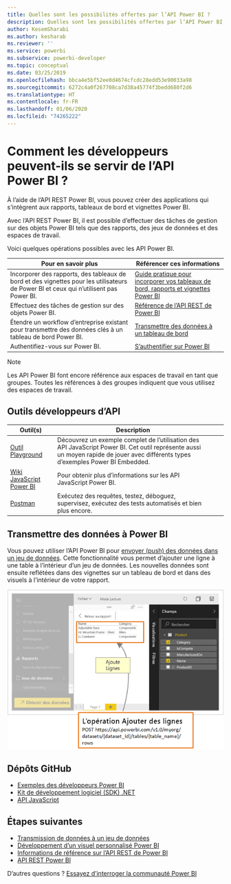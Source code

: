 ```yaml
---
title: Quelles sont les possibilités offertes par l’API Power BI ?
description: Quelles sont les possibilités offertes par l’API Power BI ?
author: KesemSharabi
ms.author: kesharab
ms.reviewer: ''
ms.service: powerbi
ms.subservice: powerbi-developer
ms.topic: conceptual
ms.date: 03/25/2019
ms.openlocfilehash: bbca4e5bf52ee0d4674cfcdc28edd53e90033a98
ms.sourcegitcommit: 6272c4a0f267708ca7d38a45774f3bedd680f2d6
ms.translationtype: HT
ms.contentlocale: fr-FR
ms.lasthandoff: 01/06/2020
ms.locfileid: "74265222"
---
```

# <a name="what-can-developers-do-with-the-power-bi-api"></a>Comment les développeurs peuvent-ils se servir de l’API Power BI ?

À l’aide de l’API REST Power BI, vous pouvez créer des applications qui s’intègrent aux rapports, tableaux de bord et vignettes Power BI.

Avec l’API REST Power BI, il est possible d’effectuer des tâches de gestion sur des objets Power BI tels que des rapports, des jeux de données et des espaces de travail.

Voici quelques opérations possibles avec les API Power BI.

| **Pour en savoir plus** | **Référencer ces informations** |
|----------------------------------------------------------------------------------|------------------------------------------------------------------------------------|
| Incorporer des rapports, des tableaux de bord et des vignettes pour les utilisateurs de Power BI et ceux qui n’utilisent pas Power BI. | [Guide pratique pour incorporer vos tableaux de bord, rapports et vignettes Power BI](embedding-content.md) |
| Effectuez des tâches de gestion sur des objets Power BI. | [Référence de l’API REST de Power BI](https://docs.microsoft.com/rest/api/power-bi/) |
| Étendre un workflow d’entreprise existant pour transmettre des données clés à un tableau de bord Power BI. | [Transmettre des données à un tableau de bord ](walkthrough-push-data.md) |
| Authentifiez-vous sur Power BI. | [S’authentifier sur Power BI ](get-azuread-access-token.md) |

> [!NOTE]
> Les API Power BI font encore référence aux espaces de travail en tant que groupes. Toutes les références à des groupes indiquent que vous utilisez des espaces de travail.

## <a name="api-developer-tools"></a>Outils développeurs d’API

| Outil(s) | Description |  |  |
|-------------------------|---------------------------------------------------------------------------------------------------------------------------------------------------|---|---|
| [Outil Playground](https://microsoft.github.io/PowerBI-JavaScript/demo) | Découvrez un exemple complet de l’utilisation des API JavaScript Power BI. Cet outil représente aussi un moyen rapide de jouer avec différents types d’exemples Power BI Embedded. |  |  |
| [Wiki JavaScript Power BI](https://github.com/Microsoft/powerbi-javascript/wiki) | Pour obtenir plus d’informations sur les API JavaScript Power BI. |  |  |
| [Postman](https://www.getpostman.com/) | Exécutez des requêtes, testez, déboguez, supervisez, exécutez des tests automatisés et bien plus encore. |

## <a name="push-data-into-power-bi"></a>Transmettre des données à Power BI

Vous pouvez utiliser l’API Power BI pour [envoyer (push) des données dans un jeu de données](walkthrough-push-data.md). Cette fonctionnalité vous permet d’ajouter une ligne à une table à l’intérieur d’un jeu de données. Les nouvelles données sont ensuite reflétées dans des vignettes sur un tableau de bord et dans des visuels à l’intérieur de votre rapport.

![Exemple de données push](media/what-can-you-do/powerbi-push-data.png)

## <a name="github-repositories"></a>Dépôts GitHub

* [Exemples des développeurs Power BI](https://github.com/Microsoft/PowerBI-Developer-Samples)
* [Kit de développement logiciel (SDK) .NET](https://github.com/Microsoft/PowerBI-CSharp)
* [API JavaScript](https://github.com/Microsoft/PowerBI-JavaScript)

## <a name="next-steps"></a>Étapes suivantes

* [Transmission de données à un jeu de données](walkthrough-push-data.md)
* [Développement d’un visuel personnalisé Power BI](visuals/custom-visual-develop-tutorial.md)
* [Informations de référence sur l’API REST de Power BI](rest-api-reference.md)
* [API REST Power BI](https://docs.microsoft.com/rest/api/power-bi/)

D’autres questions ? [Essayez d’interroger la communauté Power BI](https://community.powerbi.com/)
